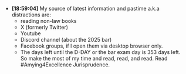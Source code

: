 - **[18:59:04]** My source of latest information and pastime a.k.a distractions are:
	- reading non-law books
	- X (formerly Twitter)
	- Youtube
	- Discord channel (about the 2025 bar)
	- Facebook groups, if I open them via desktop browser only.
	- The days left until the D-DAY or the bar exam day is 353 days left. So make the most of my time and read, read, and read. Read #Amying4Excellence Jurisprudence.
